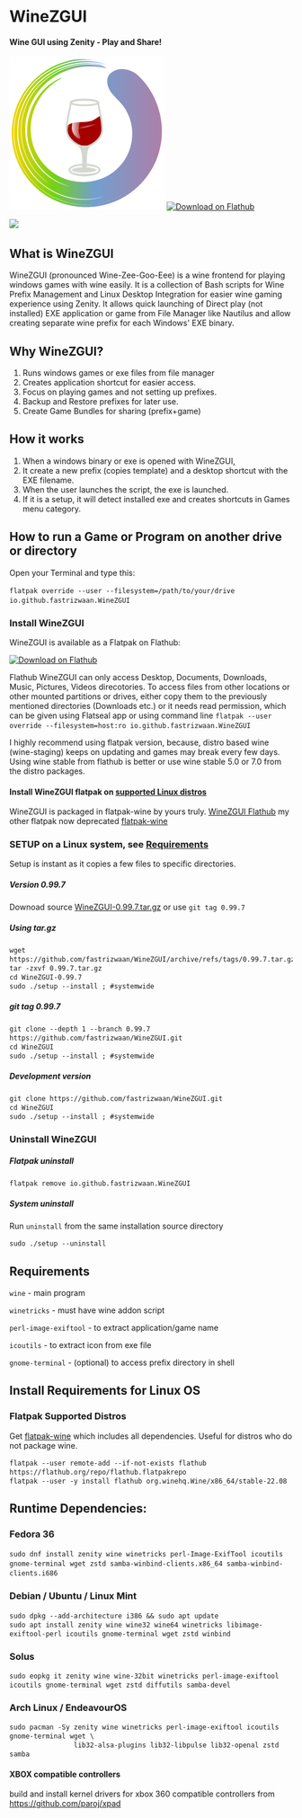 # WineZGUI

#### Wine GUI using Zenity - Play and Share!

![](https://raw.githubusercontent.com/fastrizwaan/WineZGUI/main/assets/winezgui.svg) <a href="https://flathub.org/apps/details/io.github.fastrizwaan.WineZGUI"><img width='240' alt='Download on Flathub' src='https://dl.flathub.org/assets/badges/flathub-badge-en.png'/></a>

![](https://github.com/fastrizwaan/WineZGUI/releases/download/0.97.12/winezgui-0.97.14.png)

## What is WineZGUI

WineZGUI (pronounced Wine-Zee-Goo-Eee) is a wine frontend for playing windows games with wine easily. It is a collection of Bash scripts for Wine Prefix Management and Linux Desktop Integration for easier wine gaming experience using Zenity. It allows quick launching of Direct play (not installed) EXE application or game from File Manager like Nautilus and allow creating separate wine prefix for each Windows' EXE binary.

## Why WineZGUI?

1. Runs windows games or exe files from file manager
2. Creates application shortcut for easier access.
3. Focus on playing games and not setting up prefixes.
4. Backup and Restore prefixes for later use.
5. Create Game Bundles for sharing (prefix+game)

## How it works

1. When a windows binary or exe is opened with WineZGUI, 
2. It create a new prefix (copies template) and a desktop shortcut with the EXE filename.
3. When the user launches the script, the exe is launched. 
4. If it is a setup, it will detect installed exe and creates shortcuts in Games menu category.

## How to run a Game or Program on another drive or directory

Open your Terminal and type this:

`flatpak override --user --filesystem=/path/to/your/drive io.github.fastrizwaan.WineZGUI`

### Install WineZGUI

WineZGUI is available as a Flatpak on Flathub:

<a href="https://flathub.org/apps/details/io.github.fastrizwaan.WineZGUI"><img width='240' alt='Download on Flathub' src='https://dl.flathub.org/assets/badges/flathub-badge-en.png'/></a>


Flathub WineZGUI can only access Desktop, Documents, Downloads, Music, Pictures, Videos direcotories. To access files from other locations or other mounted partitions or drives, either copy them to the previously mentioned directories (Downloads etc.) or it needs read permission, which can be given using Flatseal app or using command line  `flatpak --user override --filesystem=host:ro io.github.fastrizwaan.WineZGUI`

I highly recommend using flatpak version, because, distro based wine (wine-staging) keeps on updating and games may break every few days. Using wine stable from flathub is better or use wine stable 5.0 or 7.0 from the distro packages.

#### Install WineZGUI flatpak on [supported Linux distros](https://flatpak.org/setup/)

WineZGUI is packaged in flatpak-wine by yours truly. [WineZGUI Flathub](https://flathub.org/apps/details/io.github.fastrizwaan.WineZGUI) my other flatpak now deprecated [flatpak-wine](https://github.com/fastrizwaan/flatpak-wine) 

### SETUP on a Linux system, see [Requirements](https://github.com/fastrizwaan/WineZGUI#requirements)

Setup is instant as it copies a few files to specific directories.

##### Version 0.99.7

Downoad source [WineZGUI-0.99.7.tar.gz](https://github.com/fastrizwaan/WineZGUI/archive/refs/tags/0.99.7.tar.gz) or use `git tag 0.99.7`

##### Using tar.gz

```
wget https://github.com/fastrizwaan/WineZGUI/archive/refs/tags/0.99.7.tar.gz
tar -zxvf 0.99.7.tar.gz
cd WineZGUI-0.99.7
sudo ./setup --install ; #systemwide
```

##### git tag 0.99.7

```
git clone --depth 1 --branch 0.99.7 https://github.com/fastrizwaan/WineZGUI.git
cd WineZGUI
sudo ./setup --install ; #systemwide
```

##### Development version

```
git clone https://github.com/fastrizwaan/WineZGUI.git
cd WineZGUI
sudo ./setup --install ; #systemwide
```

### Uninstall WineZGUI

##### Flatpak uninstall

```
flatpak remove io.github.fastrizwaan.WineZGUI
```

##### System  uninstall

Run `uninstall` from the same installation source directory

```
sudo ./setup --uninstall
```

## Requirements

`wine` - main program

`winetricks` - must have wine addon script

`perl‑image‑exiftool` - to extract application/game name

`icoutils` - to extract icon from exe file

`gnome-terminal` - (optional) to access prefix directory in shell

## Install Requirements for Linux OS

### Flatpak Supported Distros

Get [flatpak-wine](https://github.com/fastrizwaan/flatpak-wine/releases) which includes all dependencies. Useful for distros who do not package wine.

```
flatpak --user remote-add --if-not-exists flathub https://flathub.org/repo/flathub.flatpakrepo
flatpak --user -y install flathub org.winehq.Wine/x86_64/stable-22.08
```

## Runtime Dependencies:

### Fedora 36

`sudo dnf install zenity wine winetricks perl-Image-ExifTool icoutils gnome-terminal wget zstd samba-winbind-clients.x86_64 samba-winbind-clients.i686`

### Debian / Ubuntu / Linux Mint

```
sudo dpkg --add-architecture i386 && sudo apt update
sudo apt install zenity wine wine32 wine64 winetricks libimage-exiftool-perl icoutils gnome-terminal wget zstd winbind
```

### Solus

```
sudo eopkg it zenity wine wine-32bit winetricks perl-image-exiftool icoutils gnome-terminal wget zstd diffutils samba-devel
```

### Arch Linux / EndeavourOS

```
sudo pacman -Sy zenity wine winetricks perl-image-exiftool icoutils gnome-terminal wget \
                lib32-alsa-plugins lib32-libpulse lib32-openal zstd samba
```

#### XBOX compatible controllers

build and install kernel drivers for xbox 360 compatible controllers from https://github.com/paroj/xpad
